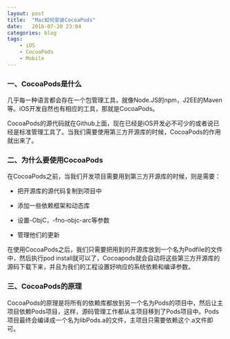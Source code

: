 ```yaml
---
layout: post
title:  "Mac如何安装CocoaPods"
date:   2016-07-20 23:04
categories: blog
tags:
    - iOS
    - CocoaPods
    - Mobile
---
```

### 一、CocoaPods是什么

几乎每一种语言都会存在一个包管理工具，就像Node.JS的npm，J2EE的Maven等。iOS开发自然也有相应的工具，那就是CocoaPods。

CocoaPods的源代码就在Github上面，现在已经是iOS开发必不可少的或者说已经是标准管理工具了。当我们需要使用第三方开源库的时候，CocoaPods的作用就出来了。

### 二、为什么要使用CocoaPods

在CocoaPods之前，当我们开发项目需要用到第三方开源库的时候，则是需要：
* 把开源库的源代码复制到项目中

* 添加一些依赖框架和动态库

* 设置-ObjC，-fno-objc-arc等参数

* 管理他们的更新

在使用CocoaPods之后，我们只需要把用到的开源库放到一个名为Podfile的文件中，然后执行pod install就可以了，Cocoapods就会自动将这些第三方开源库的源码下载下来，并且为我们的工程设置好响应的系统依赖和编译参数。

### 三、CocoaPods的原理
CocoaPods的原理是将所有的依赖库都放到另一个名为Pods的项目中，然后让主项目依赖Pods项目，这样，源码管理工作都从主项目移到了Pods项目中。Pods项目最终会编译成一个名为libPods.a的文件，主项目只需要依赖这个.a文件即可。
